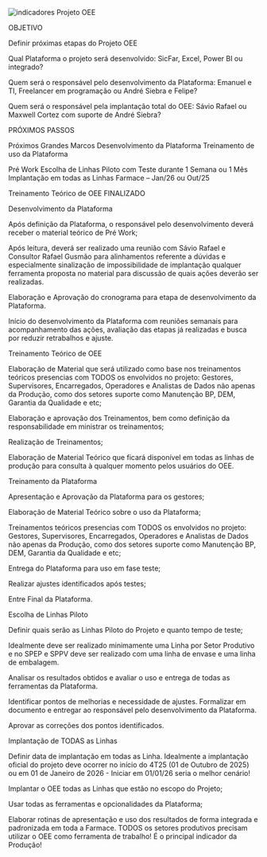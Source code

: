 <!-- Slide number: 1 -->

![indicadores](Picture4.jpg)
Projeto OEE

<!-- Slide number: 2 -->

OBJETIVO

Definir próximas etapas do Projeto OEE

Qual Plataforma o projeto será desenvolvido: SicFar, Excel, Power BI ou integrado?

Quem será o responsável pelo desenvolvimento da Plataforma: Emanuel e TI, Freelancer em programação ou André Siebra e Felipe?

Quem será o responsável pela implantação total do OEE: Sávio Rafael ou Maxwell Cortez com suporte de André Siebra?

<!-- Slide number: 3 -->

PRÓXIMOS PASSOS

Próximos Grandes Marcos
Desenvolvimento da Plataforma
Treinamento de uso da Plataforma

Pré Work
Escolha de Linhas Piloto com Teste durante 1 Semana ou 1 Mês
Implantação em todas as Linhas Farmace – Jan/26 ou Out/25

Treinamento Teórico de OEE
FINALIZADO

<!-- Slide number: 4 -->

Desenvolvimento da Plataforma

Após definição da Plataforma, o responsável pelo desenvolvimento deverá receber o material teórico de Pré Work;

Após leitura, deverá ser realizado uma reunião com Sávio Rafael e Consultor Rafael Gusmão para alinhamentos referente a dúvidas e especialmente sinalização de impossibilidade de implantação qualquer ferramenta proposta no material para discussão de quais ações deverão ser realizadas.

Elaboração  e Aprovação do cronograma para etapa de desenvolvimento da Plataforma.

Início do desenvolvimento da Plataforma com reuniões semanais para acompanhamento das ações, avaliação das etapas já realizadas e busca por reduzir retrabalhos e ajuste.

<!-- Slide number: 5 -->

Treinamento Teórico de OEE

Elaboração de Material que será utilizado como base nos treinamentos teóricos presencias com TODOS os envolvidos no projeto: Gestores, Supervisores, Encarregados, Operadores e Analistas de Dados não apenas da Produção, como dos setores suporte como Manutenção BP, DEM, Garantia da Qualidade e etc;

Elaboração e aprovação dos Treinamentos, bem como definição da responsabilidade em ministrar os treinamentos;

Realização de Treinamentos;

Elaboração de Material Teórico que ficará disponível em todas as linhas de produção para consulta à qualquer momento pelos usuários do OEE.

<!-- Slide number: 6 -->

Treinamento da Plataforma

Apresentação e Aprovação da Plataforma para os gestores;

Elaboração de Material Teórico sobre o uso da Plataforma;

 Treinamentos teóricos presencias com TODOS os envolvidos no projeto: Gestores, Supervisores, Encarregados, Operadores e Analistas de Dados não apenas da Produção, como dos setores suporte como Manutenção BP, DEM, Garantia da Qualidade e etc;

Entrega do Plataforma para uso em fase teste;

Realizar ajustes identificados após testes;

Entre Final da Plataforma.

<!-- Slide number: 7 -->

Escolha de Linhas Piloto

Definir quais serão as Linhas Piloto do Projeto e quanto tempo de teste;

Idealmente deve ser realizado minimamente uma Linha por Setor Produtivo e no SPEP e SPPV deve ser realizado com uma linha de envase e uma linha de embalagem.

Analisar os resultados obtidos e avaliar o uso e entrega de todas as ferramentas da Plataforma.

Identificar pontos de melhorias e necessidade de ajustes. Formalizar em documento e entregar ao responsável pelo desenvolvimento da Plataforma.

Aprovar as correções dos pontos identificados.

<!-- Slide number: 8 -->

Implantação de TODAS as Linhas

Definir data de implantação em todas as Linha. Idealmente a implantação oficial do projeto deve ocorrer no início do 4T25 (01 de Outubro de 2025) ou em 01 de Janeiro de 2026 - Iniciar em 01/01/26 seria o melhor cenário!

Implantar o OEE todas as Linhas que estão no escopo do Projeto;

Usar todas as ferramentas e opcionalidades da Plataforma;

Elaborar rotinas de apresentação e uso dos resultados de forma integrada e padronizada em toda a Farmace. TODOS os setores produtivos precisam utilizar o OEE como ferramenta de trabalho! É o principal indicador da Produção!